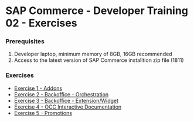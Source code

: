 #  SAP Commerce - Developer Training 02 - Exercises

### Prerequisites
1. Developer laptop, minimum memory of  8GB, 16GB recommended
2. Access to the latest version of SAP Commerce installtion zip file (1811)

### Exercises
* [Exercise 1   - Addons](https://github.com/dbeale-epam/developer-training-02/tree/master/exercise-01)
* [Exercise 2   - Backoffice - Orchestration](https://github.com/dbeale-epam/developer-training-02/tree/master/exercise-02)
* [Exercise 3   - Backoffice - Extension/Widget](https://github.com/dbeale-epam/developer-training-02/tree/master/exercise-03)
* [Exercise 4   - OCC Interactive Documentation](https://github.com/dbeale-epam/developer-training-02/tree/master/exercise-04)
* [Exercise 5   - Promotions](https://github.com/dbeale-epam/developer-training-02/tree/master/exercise-05)
  

